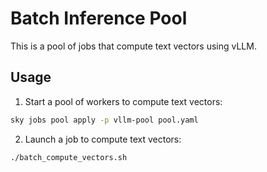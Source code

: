 # Batch Inference Pool

This is a pool of jobs that compute text vectors using vLLM.

## Usage

1. Start a pool of workers to compute text vectors:
```bash
sky jobs pool apply -p vllm-pool pool.yaml
```
2. Launch a job to compute text vectors:
```bash
./batch_compute_vectors.sh
```


